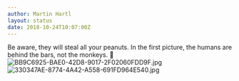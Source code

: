 ```yaml
---
author: Martin Hartl
layout: status
date: 2018-10-24T10:07:00Z
---
```

Be aware, they will steal all your peanuts.
In the first picture, the humans are behind the bars, not the monkeys. 🐒 
![BB9C6925-BAE0-42D8-9017-2F02060FDD9F.jpg](http://share.hartl.co/micro/BB9C6925-BAE0-42D8-9017-2F02060FDD9F.jpg)
![330347AE-8774-4A42-A558-691FD964E540.jpg](http://share.hartl.co/micro/330347AE-8774-4A42-A558-691FD964E540.jpg)